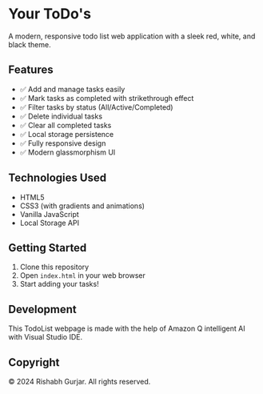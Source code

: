 # Your ToDo's

A modern, responsive todo list web application with a sleek red, white, and black theme.

## Features

- ✅ Add and manage tasks easily
- ✅ Mark tasks as completed with strikethrough effect
- ✅ Filter tasks by status (All/Active/Completed)
- ✅ Delete individual tasks
- ✅ Clear all completed tasks
- ✅ Local storage persistence
- ✅ Fully responsive design
- ✅ Modern glassmorphism UI

## Technologies Used

- HTML5
- CSS3 (with gradients and animations)
- Vanilla JavaScript
- Local Storage API

## Getting Started

1. Clone this repository
2. Open `index.html` in your web browser
3. Start adding your tasks!

## Development

This TodoList webpage is made with the help of Amazon Q intelligent AI with Visual Studio IDE.

## Copyright

© 2024 Rishabh Gurjar. All rights reserved.
